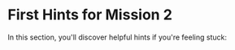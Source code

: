# First Hints for Mission 2

In this section, you'll discover helpful hints if you're feeling stuck:
